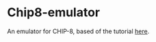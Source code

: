 Chip8-emulator
==============
An emulator for CHIP-8, based of the tutorial [here](http://www.multigesture.net/articles/how-to-write-an-emulator-chip-8-interpreter/).
